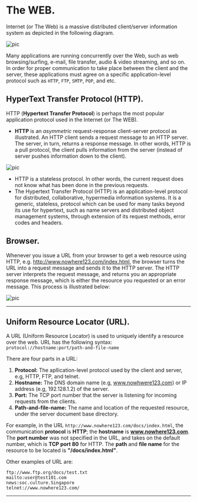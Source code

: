 # The WEB.
Internet (or The Web) is a massive distributed client/server information system as depicted in the following diagram.

![pic](https://www3.ntu.edu.sg/home/ehchua/programming/webprogramming/images/TheWeb.png)

Many applications are running concurrently over the Web, such as web browsing/surfing, e-mail, file transfer, audio & video streaming, and so on.  In order for proper communication to take place between the client and the server, these applications must agree on a specific application-level protocol such as `HTTP`, `FTP`, `SMTP`, `POP`, and etc.

## HyperText Transfer Protocol (HTTP).
HTTP (**Hypertext Transfer Protocol**) is perhaps the most popular application protocol used in the Internet (or The WEB).
* **HTTP** is an *asymmetric* request-response client-server protocol as illustrated.  An HTTP client sends a request message to an HTTP server.  The server, in turn, returns a response message.  In other words, HTTP is a pull protocol, the client pulls information from the server (instead of server pushes information down to the client). 

![pic](https://www3.ntu.edu.sg/home/ehchua/programming/webprogramming/images/HTTP.png)

* HTTP is a stateless protocol. In other words, the current request does not know what has been done in the previous requests.
* The Hypertext Transfer Protocol (HTTP) is an application-level protocol for distributed, collaborative, hypermedia information systems. It is a generic, stateless, protocol which can be used for many tasks beyond its use for hypertext, such as name servers and distributed object management systems, through extension of its request methods, error codes and headers.

## Browser.
Whenever you issue a URL from your browser to get a web resource using HTTP, e.g. http://www.nowhere123.com/index.html, the browser turns the URL into a request message and sends it to the HTTP server. The HTTP server interprets the request message, and returns you an appropriate response message, which is either the resource you requested or an error message. This process is illustrated below:

![pic](https://www3.ntu.edu.sg/home/ehchua/programming/webprogramming/images/HTTP_Steps.png)

-------
## Uniform Resource Locator (URL).
A URL (Uniform Resource Locator) is used to uniquely identify a resource over the web. URL has the following syntax:
`protocol://hostname:port/path-and-file-name`

There are four parts in a URL:
1. **Protocol:** The apllication-level protocol used by the client and server, e.g, HTTP, FTP, and telnet.
2. **Hostname:** The DNS domain name (e.g, www.nowhwere123.com) or IP address (e.g, 192.128.1.2) of the server.
3. **Port:** The TCP port number that the server is listening for incoming requests from the clients.
4. **Path-and-file-name:** The name and location of the requested resource, under the server document base directory.

For example, in the URL `http://www.nowhere123.com/docs/index.html`, the communication **protocol** is **HTTP**; the **hostname** is **www.nowhere123.com**. The **port number** was not specified in the URL, and takes on the default number, which is **TCP port 80** for HTTP. The **path** and **file name** for the resource to be located is **"/docs/index.html"**.

Other examples of URL are:
```
ftp://www.ftp.org/docs/test.txt
mailto:user@test101.com
news:soc.culture.Singapore
telnet://www.nowhere123.com/
```
-------